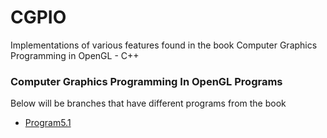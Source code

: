 # CGPIO
Implementations of various features found in the book Computer Graphics Programming in OpenGL - C++


### Computer Graphics Programming In OpenGL Programs
Below will be branches that have different programs from the book
* [Program5.1](https://github.com/osarana/CGPIO/tree/Program-5.1%2B%2B)

